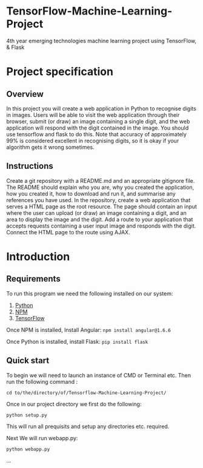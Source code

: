 # TensorFlow-Machine-Learning-Project
4th year emerging technologies machine learning project using TensorFlow, &amp; Flask

# Project specification

## Overview

In this project you will create a web application in Python to recognise digits in images. Users will be able to visit the web application through their browser, submit (or draw) an image containing a single digit, and the web application will respond with the digit contained in the image. You should use tensorflow and flask to do this. Note that accuracy of approximately 99% is considered excellent in recognising digits, so it is okay if your algorithm gets it wrong sometimes.

## Instructions

Create a git repository with a README.md and an appropriate gitignore file. The README should explain who you are, why you created the application, how you created it, how to download and run it, and summarise any references you have used.
In the repository, create a web application that serves a HTML page as the root resource. The page should contain an input where the user can upload (or draw) an image containing a digit, and an area to display the image and the digit.
Add a route to your application that accepts requests containing a user input image and responds with the digit.
Connect the HTML page to the route using AJAX.

# Introduction

## Requirements

To run this program we need the following installed on our system:
 1. [Python](https://www.python.org/downloads/)
 2. [NPM](https://www.npmjs.com/get-npm)
 3. [TensorFlow](https://www.tensorflow.org/install/)

Once NPM is installed, Install Angular: 
`npm install angular@1.6.6`

Once Python is installed, install Flask:
`pip install flask`

## Quick start
To begin we will need to launch an instance of CMD or Terminal etc.
Then run the following command :

`cd to/the/directory/of/Tensorflow-Machine-Learning-Project/`

Once in our project directory we first do the following:

`python setup.py`

This will run all prequisits and setup any directories etc. required. 

Next We will run webapp.py:

`python webapp.py`

...

